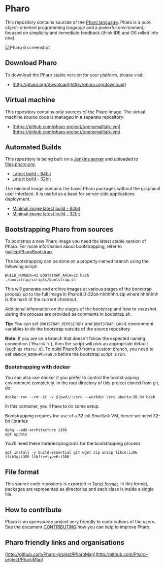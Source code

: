 # Pharo

This repository contains sources of the [Pharo language](http://pharo.org/). Pharo is a pure object-oriented programming language and a powerful environment, focused on simplicity and immediate feedback (think IDE and OS rolled into one).

![Pharo 6 screenshot](https://pbs.twimg.com/media/DBpdIGrXkAA8SJ1.jpg)

## Download Pharo

To download the Pharo stable version for your platform, please visit:

- [http://pharo.org/download](http://pharo.org/download)

## Virtual machine

This repository contains only sources of the Pharo image. The virtual machine source code is managed in a separate repository:

- [https://github.com/pharo-project/opensmalltalk-vm](https://github.com/pharo-project/opensmalltalk-vm)

## Automated Builds

This repository is being built on a [Jenkins server](https://ci.inria.fr/pharo-ci-jenkins2) and uploaded to [files.pharo.org](https://files.pharo.org).

- [Latest build - 64bit](http://files.pharo.org/image/80/latest-64.zip)
- [Latest build - 32bit](http://files.pharo.org/image/80/latest.zip)

The minimal image contains the basic Pharo packages without the graphical user interface. It is useful as a base for server-side applications deployment.

- [Minimal image latest build - 64bit](http://files.pharo.org/image/80/latest-minimal-64.zip)
- [Minimal image latest build - 32bit](http://files.pharo.org/image/80/latest-minimal-32.zip)


## Bootstrapping Pharo from sources

To bootstrap a new Pharo image you need the latest stable version of Pharo. For more information about bootstrapping, refer to [guillep/PharoBootstrap](https://github.com/guillep/PharoBootstrap).

The bootstrapping can be done on a properly-named branch using the following script:

```
BUILD_NUMBER=42 BOOTSTRAP_ARCH=32 bash ./bootstrap/scripts/bootstrap.sh
```

This will generate and archive images at various stages of the bootstrap process up to the full image in Pharo8.0-32bit-hhhhhhh.zip where hhhhhhh is the hash of the current checkout.

Additional information on the stages of the bootstrap and how to snapshot during the process are provided as comments in bootstrap.sh.

__Tip:__ You can set `BOOTSTRAP_REPOSITORY` and `BOOTSTRAP_CACHE` environment variables to do the bootstrap outside of the source repository.

__Note:__ If you are on a branch that doesn't follow the expected naming convention ('`PharoX.Y`'), then the script will pick an appropriate default (such as `Pharo7.0`). To build Pharo8.0 from a custom branch, you need to set `BRANCH_NAME=Pharo8.0` before the bootstrap script is run.

### Bootstrapping with docker

You can also use docker if you prefer to control the bootstrapping environment completely. In the root directory of this project cloned from git, do

```
docker run --rm -it -v $(pwd)/:/src --workdir /src ubuntu:20.04 bash
```

In this container, you'll have to do some setup.

Bootstrapping requires the use of a 32-bit Smalltalk VM, hence we need 32-bit libraries

```
dpkg --add-architecture i386
apt update
```

You'll need these libraries/programs for the bootstrapping process

```
apt install -y build-essential git wget zip unzip libc6:i386 zlib1g:i386 libfreetype6:i386
```

## File format

This source code repository is exported in [Tonel format](https://github.com/pharo-vcs/tonel). In this format, packages are represented as directories and each class is inside a single file.

## How to contribute

Pharo is an opensource project very friendly to contributions of the users. See the document [CONTRIBUTING](CONTRIBUTING.md) how you can help to improve Pharo.


## Pharo friendly links and organisations

[http://github.com/Pharo-project/PharoMap](http://github.com/Pharo-project/PharoMap)
